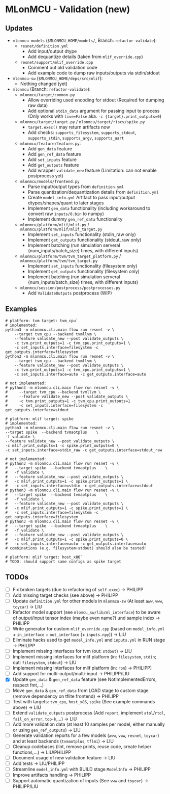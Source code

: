 # MLonMCU - Validation (new)

## Updates

- `mlonmcu-models` (`$MLONMCU_HOME/models/`, Branch: `refactor-validate`):
	- `resnet/definition.yml`
		- Add input/output dtype
		- Add dequantize details (taken from `mlif_override.cpp`)
	- `resnet/support/mlif_override.cpp`
		- Comment out old validation code
		- Add example code to dump raw inputs/outputs via stdin/stdout
- `mlonmcu-sw` (`$MLONMCU_HOME/deps/src/mlif`):
	- Nothing changed (yet)
- `mlonmcu` (Branch: `refactor-validate`):
	- `mlonmcu/target/common.py`
		- Allow overriding used encoding for stdout (Required for dumping raw data)
		- Add optional `stdin_data` argument for passing input to process (Only works with `live=False` aka. `-c {target}.print_outputs=0`)
	- `mlonmcu/target/target.py` / `mlonmcu/target/riscv/spike.py`
		- `target.exec()` may return artifacts now
		- Add checks: `supports_filesystem`, `supports_stdout`, `supports_stdin`, `supports_argv`, `supports_uart`
	- `mlonmcu/feature/feature.py`:
		- Add `gen_data` feature
		- Add `gen_ref_data` feature
		- Add `set_inputs` feature
		- Add `get_outputs` feature
		- Add wrapper `validate_new` feature (Limitation: can not enable postprocess yet)
	- `mlonmcu/models/frontend.py`
		- Parse input/output types from `definition.yml`
		- Parse quantization/dequantization details from `definition.yml`
		- Create `model_info.yml` Artifact to pass input/output dtypes/shapes/quant to later stages
		- Implement `gen_data` functionality (including workaround to convert raw `inputs/0.bin` to numpy)
		- Implement dummy `gen_ref_data` functionality
	- `mlonmcu/platform/mlif/mlif.py` / `mlonmcu/platform/mlif/mlif_target.py`
		- Implement `set_inputs` functionality (stdin_raw only)
		- Implement `get_outputs` functionality (stdout_raw only)
		- Implement batching (run simulation serveral {num_inputs/batch_size} times, with different inputs)
	- `mlonmcu/platform/tvm/tvm_target_platform.py` / `mlonmcu/platform/tvm/tvm_target.py`
		- Implement `set_inputs` functionality (filesystem only)
		- Implement `get_outputs` functionality (filesystem only)
		- Implement batching (run simulation serveral {num_inputs/batch_size} times, with different inputs)
	- `mlonmcu/session/postprocess/postprocesses.py`
		- Add `ValidateOutputs` postprocess (WIP)




## Examples

```
# platform: tvm target: tvm_cpu`
# implemented:
python3 -m mlonmcu.cli.main flow run resnet -v \
	--target tvm_cpu --backend tvmllvm \
	--feature validate_new --post validate_outputs \
	-c tvm.print_outputs=1 -c tvm_cpu.print_outputs=1 \
	-c set_inputs.interface=filesystem -c get_outputs.interface=filesystem
python3 -m mlonmcu.cli.main flow run resnet -v \
	--target tvm_cpu --backend tvmllvm \
	--feature validate_new --post validate_outputs \
	-c tvm.print_outputs=1 -c tvm_cpu.print_outputs=1 \
	-c set_inputs.interface=auto -c get_outputs.interface=auto

# not implemented:
# python3 -m mlonmcu.cli.main flow run resnet -v \
#	  --target tvm_cpu --backend tvmllvm \
#	  --feature validate_new --post validate_outputs \
#	  -c tvm.print_outputs=1 -c tvm_cpu.print_outputs=1
#	  -c set_inputs.interface=filesystem -c get_outputs.interface=stdout

# platform: mlif target: spike
# implemented:
python3 -m mlonmcu.cli.main flow run resnet -v \
--target spike  --backend tvmaotplus    \
-f validate \
--feature validate_new --post validate_outputs \
-c mlif.print_outputs=1 -c spike.print_outputs=0 \
-c set_inputs.interface=stdin_raw -c get_outputs.interface=stdout_raw

# not implemented:
# python3 -m mlonmcu.cli.main flow run resnet -v \
#   --target spike  --backend tvmaotplus    \
#   -f validate \
#   --feature validate_new --post validate_outputs \
#   -c mlif.print_outputs=1 -c spike.print_outputs=1 \
#   -c set_inputs.interface=stdin -c get_outputs.interface=stdout
# python3 -m mlonmcu.cli.main flow run resnet -v \
#   --target spike  --backend tvmaotplus    \
#   -f validate \
#   --feature validate_new --post validate_outputs \
#   -c mlif.print_outputs=1 -c spike.print_outputs=1 \
#   -c set_inputs.interface=filesystem -c get_outputs.interface=filesystem
# python3 -m mlonmcu.cli.main flow run resnet -v \
#   --target spike  --backend tvmaotplus    \
#   -f validate \
#   --feature validate_new --post validate_outputs \
#   -c mlif.print_outputs=1 -c spike.print_outputs=0 \
#   -c set_inputs.interface=auto -c get_outputs.interface=auto
# combinations (e.g. filesystem+stdout) should also be tested!

# platform: mlif target: host_x86`
# TODO: should support same configs as spike target
```

## TODOs
- [ ] Fix broken targets (due to refactoring of `self.exec`) -> PHILIPP
- [ ] Add missing target checks (see above) -> PHILIPP
- [ ] Update `definition.yml` for other models in `mlonmcu-sw` (At least `aww`, `vww`, `toycar`) -> LIU
- [ ] Refactor model support (see `mlomcu_sw/lib/ml_interface`) to be aware of output/input tensor index (maybe even name?) und sample index -> PHILIPP
- [ ] Write generator for custom `mlif_override.cpp` (based on `model_info.yml` + `in_interface` + `out_interface` (+ `inputs.npy`)) -> LIU
- [ ] Eliminate hacks used to get `model_info.yml` and `inputs.yml` in RUN stage -> PHILIPP
- [ ] Implement missing interfaces for tvm (out: `stdout`) -> LIU
- [ ] Implement missing interfaces for mlif platform (in: `filesystem`, `stdin`; out: `filesystem`, `stdout`) -> LIU
- [ ] Implement missing interfaces for mlif platform (in: `rom`) -> PHILIPP)
- [ ] Add support for multi-output/multi-input -> PHILIPP/LIU
- [x] Update `gen_data` & `gen_ref_data` feature (see NotImplementedErrors, respect fmt,...)
- [ ] Move `gen_data` & `gen_ref_data` from LOAD stage to custom stage (remove dependency on tflite frontend) -> PHILIPP
- [ ] Test with targets: `tvm_cpu`, `host_x86`, `spike` (See example commands above) -> LIU
- [ ] Extend `validate_outputs` postprocess (Add `report`, implement `atol`/`rtol`, `fail_on_error`, `top-k`,...) -> LIU
- [ ] Add more validation data (at least 10 samples per model, either manually or using `gen_ref_outputs`) -> LIU
- [ ] Generate validation reports for a few models (`aww`, `vww`, `resnet`, `toycar`) and at least backends (`tvmaotplus`, `tflmi`) -> LIU
- [ ] Cleanup codebases (lint, remove prints, reuse code, create helper functions,...) -> LIU/PHILIPP
- [ ] Document usage of new validation feature -> LIU
- [ ] Add tests -> LIU/PHILIPP
- [ ] Streamline `model_info.yml` with BUILD stage `ModelInfo` -> PHILIPP
- [ ] Improve artifacts handling -> PHILIPP
- [ ] Support automatic quantization of inputs (See `vww` and `toycar`) -> PHILIPP/LIU
